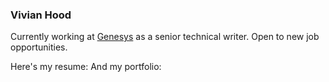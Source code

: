 ### Vivian Hood
Currently working at [Genesys](https://www.genesys.com "Opens the Genesys company website") as a senior technical writer. Open to new job opportunities.

<!--
**Vivianblithe/Vivianblithe** is a ✨ _special_ ✨ repository because its `README.md` (this file) appears on your GitHub profile.

Here are some ideas to get you started:

- 🔭 I’m currently working on ...
- 🌱 I’m currently learning ...
- 👯 I’m looking to collaborate on ...
- 🤔 I’m looking for help with ...
- 💬 Ask me about ...
- 📫 How to reach me: ...
- 😄 Pronouns: ...
- ⚡ Fun fact: ...
-->
Here's my resume: 
And my portfolio:

